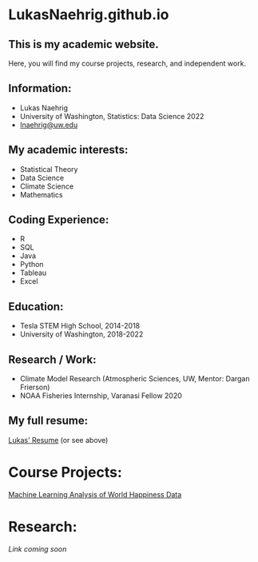 # LukasNaehrig.github.io

## This is my academic website.
Here, you will find my course projects, research, and independent work.

## Information:
- Lukas Naehrig
- University of Washington, Statistics: Data Science 2022
- lnaehrig@uw.edu

## My academic interests:
- Statistical Theory
- Data Science 
- Climate Science
- Mathematics

## Coding Experience:
- R
- SQL
- Java
- Python
- Tableau
- Excel

## Education:
- Tesla STEM High School, 2014-2018
- University of Washington, 2018-2022

## Research / Work:
- Climate Model Research (Atmospheric Sciences, UW, Mentor: Dargan Frierson)
- NOAA Fisheries Internship, Varanasi Fellow 2020

## My full resume:
[Lukas' Resume](https://github.com/LukasNaehrig/LukasNaehrig.github.io/blob/master/Resume_LNaehrig.docx) (or see above)

# **Course Projects:**
[Machine Learning Analysis of World Happiness Data](R)

# **Research:**
_Link coming soon_

